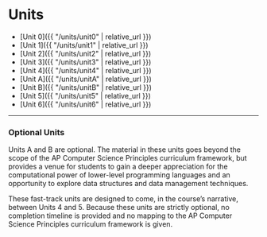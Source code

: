 # Units

* [Unit 0]({{ "/units/unit0" | relative_url }})
* [Unit 1]({{ "/units/unit1" | relative_url }})
* [Unit 2]({{ "/units/unit2" | relative_url }})
* [Unit 3]({{ "/units/unit3" | relative_url }})
* [Unit 4]({{ "/units/unit4" | relative_url }})
* [Unit A]({{ "/units/unitA" | relative_url }})
* [Unit B]({{ "/units/unitB" | relative_url }})
* [Unit 5]({{ "/units/unit5" | relative_url }})
* [Unit 6]({{ "/units/unit6" | relative_url }})

---

### **Optional Units**

Units A and B are optional. The material in these units goes beyond the scope of the AP Computer Science Principles curriculum framework, but provides a venue for students to gain a deeper appreciation for the computational power of lower-level programming languages and an opportunity to explore data structures and data management techniques.

These fast-track units are designed to come, in the course’s narrative, between Units 4 and 5. Because these units are strictly optional, no completion timeline is provided and no mapping to the AP Computer Science Principles curriculum framework is given.
